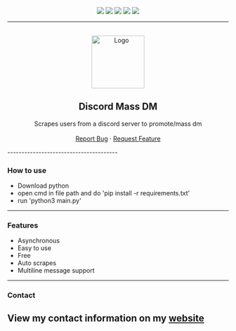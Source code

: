 <div id="top"></div>
<p align="center">
  <img src="https://img.shields.io/github/contributors/dropout1337/Discord-Mass-DM.svg?style=for-the-badge"/>
  <img src="https://img.shields.io/github/forks/dropout1337/Discord-Mass-DM.svg?style=for-the-badge"/>
  <img src="https://img.shields.io/github/stars/dropout1337/Discord-Mass-DM.svg?style=for-the-badge"/>
  <img src="https://img.shields.io/github/issues/dropout1337/Discord-Mass-DM.svg?style=for-the-badge"/>
  <img src="https://img.shields.io/github/license/dropout1337/Discord-Mass-DM.svg?style=for-the-badge"/>
</p>
  
---------------------------------------
  
<br/>
<div align="center">
  <a href="https://github.com/dropout1337/Discord-Mass-DM">
    <img src="https://i.imgur.com/9l4pHEN.png" alt="Logo" width="120" height="120">
  </a>
  
  <h2 align="center">Discord Mass DM</h3>

  <p align="center">
    Scrapes users from a discord server to promote/mass dm
    <br />
    <br />
    <a href="https://github.com/dropout1337/Discord-Mass-DM/issues">Report Bug</a>
    ·
    <a href="https://github.com/dropout1337/Discord-Mass-DM/issues">Request Feature</a>
  </p>
</div>
---------------------------------------

### How to use

* Download python
* open cmd in file path and do 'pip install -r requirements.txt'
* run 'python3 main.py'

---------------------------------------

### Features
* Asynchronous
* Easy to use
* Free
* Auto scrapes
* Multiline message support

---------------------------------------

### Contact
View my contact information on my [website](https://dropout.black/)
---------------------------------------
